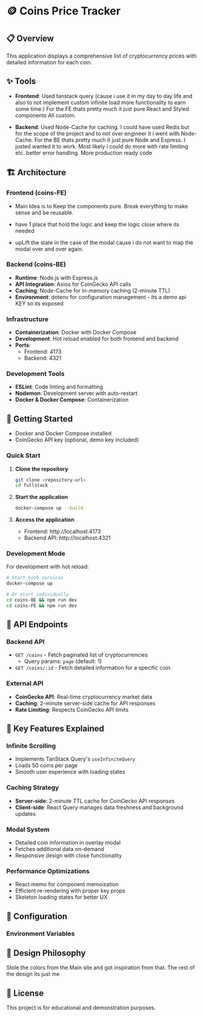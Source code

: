 # 🪙 Coins Price Tracker

## 📋 Overview

This application displays a comprehensive list of cryptocurrency prices with detailed information for each coin.

## ✨ Tools

- **Frontend**: Used tanstack query (cause i use it in my day to day life and also to not implement custom infinite load more functionality to earn some time.) For the FE thats pretty much it just pure React and Styled components All custom.

- **Backend**: Used Node-Cache for caching. I could have used Redis but for the scope of the project and to not over engineer it i went with Node-Cache. For the BE thats pretty much it just pure Node and Express. I justed wanted it to work. Most likely i could do more with rate limiting etc. better error handling. More production ready code

## 🏗️ Architecture

### Frontend (coins-FE)

- Main Idea is to Keep the components pure. Break everything to make sense and be reusable.

- have 1 place that hold the logic and keep the logic close where its needed

- upLift the state in the case of the modal cause i do not want to map the modal over and over again.

### Backend (coins-BE)

- **Runtime**: Node.js with Express.js
- **API Integration**: Axios for CoinGecko API calls
- **Caching**: Node-Cache for in-memory caching (2-minute TTL)
- **Environment**: dotenv for configuration management - its a demo api KEY so its exposed

### Infrastructure

- **Containerization**: Docker with Docker Compose
- **Development**: Hot reload enabled for both frontend and backend
- **Ports**:
  - Frontend: 4173
  - Backend: 4321

### Development Tools

- **ESLint**: Code linting and formatting
- **Nodemon**: Development server with auto-restart
- **Docker & Docker Compose**: Containerization

## 🚀 Getting Started

- Docker and Docker Compose installed
- CoinGecko API key (optional, demo key included)

### Quick Start

1. **Clone the repository**

   ```bash
   git clone <repository-url>
   cd fullstack
   ```

2. **Start the application**

   ```bash
   docker-compose up --build
   ```

3. **Access the application**
   - Frontend: http://localhost:4173
   - Backend API: http://localhost:4321

### Development Mode

For development with hot reload:

```bash
# Start both services
docker-compose up

# Or start individually
cd coins-BE && npm run dev
cd coins-FE && npm run dev
```

## 📡 API Endpoints

### Backend API

- `GET /coins` - Fetch paginated list of cryptocurrencies
  - Query params: `page` (default: 1)
- `GET /coins/:id` - Fetch detailed information for a specific coin

### External API

- **CoinGecko API**: Real-time cryptocurrency market data
- **Caching**: 2-minute server-side cache for API responses
- **Rate Limiting**: Respects CoinGecko API limits

## 🎯 Key Features Explained

### Infinite Scrolling

- Implements TanStack Query's `useInfiniteQuery`
- Loads 50 coins per page
- Smooth user experience with loading states

### Caching Strategy

- **Server-side**: 2-minute TTL cache for CoinGecko API responses
- **Client-side**: React Query manages data freshness and background updates

### Modal System

- Detailed coin information in overlay modal
- Fetches additional data on-demand
- Responsive design with close functionality

### Performance Optimizations

- React.memo for component memoization
- Efficient re-rendering with proper key props
- Skeleton loading states for better UX

## 🔧 Configuration

### Environment Variables

## 🎨 Design Philosophy

Stole the colors from the Main site and got inspiration from that.
The rest of the design its just me

## 📄 License

This project is for educational and demonstration purposes.
